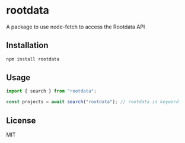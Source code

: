 # rootdata

A package to use node-fetch to access the Rootdata API

## Installation

```bash
npm install rootdata
```

## Usage

```typescript
import { search } from "rootdata";

const projects = await search("rootdata"); // rootdata is keyword
```

## License

MIT
